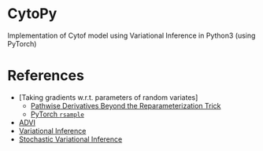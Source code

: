 # CytoPy
Implementation of Cytof model using Variational Inference in Python3 (using PyTorch)

# References

- [Taking gradients w.r.t. parameters of random variates]
    - [Pathwise Derivatives Beyond the Reparameterization Trick][1]
    - [PyTorch `rsample`][2]
- [ADVI][3]
- [Variational Inference][4]
- [Stochastic Variational Inference][5]

[1]: https://arxiv.org/pdf/1806.01851.pdf
[2]: https://pytorch.org/docs/stable/distributions.html#gamma
[3]: http://jmlr.org/papers/volume18/16-107/16-107.pdf
[4]: https://arxiv.org/pdf/1601.00670.pdf
[5]: https://arxiv.org/pdf/1206.7051.pdf
